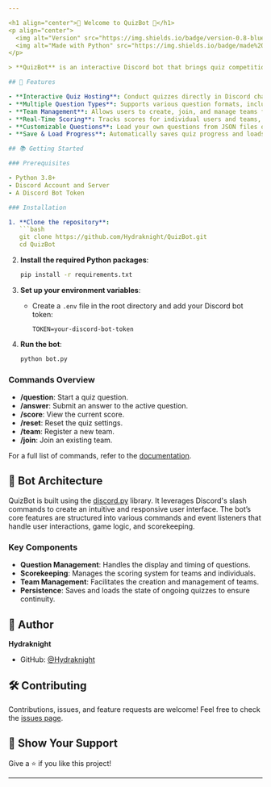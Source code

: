 ```yaml
---

<h1 align="center">🎉 Welcome to QuizBot 🎉</h1>
<p align="center">
  <img alt="Version" src="https://img.shields.io/badge/version-0.8-blue.svg?cacheSeconds=2592000" />
  <img alt="Made with Python" src="https://img.shields.io/badge/made%20with-python-blue.svg" />
</p>

> **QuizBot** is an interactive Discord bot that brings quiz competitions to life with ease. Using simple slash commands, QuizBot can host various quiz formats, track scores, and provide a fun, engaging experience for users. The bot reads questions from a JSON file, supports multiple question types, and keeps track of user and team scores in real-time.

## 🌟 Features

- **Interactive Quiz Hosting**: Conduct quizzes directly in Discord channels using slash commands.
- **Multiple Question Types**: Supports various question formats, including multiple-choice, guess-the-answer, and more.
- **Team Management**: Allows users to create, join, and manage teams for a competitive quiz experience.
- **Real-Time Scoring**: Tracks scores for individual users and teams, displaying leaderboards and progress updates.
- **Customizable Questions**: Load your own questions from JSON files or create new ones on the fly.
- **Save & Load Progress**: Automatically saves quiz progress and loads it when the bot restarts.

## 📚 Getting Started

### Prerequisites

- Python 3.8+
- Discord Account and Server
- A Discord Bot Token

### Installation

1. **Clone the repository**:
   ```bash
   git clone https://github.com/Hydraknight/QuizBot.git
   cd QuizBot
   ```

2. **Install the required Python packages**:
   ```bash
   pip install -r requirements.txt
   ```

3. **Set up your environment variables**:
   - Create a `.env` file in the root directory and add your Discord bot token:
     ```
     TOKEN=your-discord-bot-token
     ```

4. **Run the bot**:
   ```bash
   python bot.py
   ```

### Commands Overview

- **/question**: Start a quiz question.
- **/answer**: Submit an answer to the active question.
- **/score**: View the current score.
- **/reset**: Reset the quiz settings.
- **/team**: Register a new team.
- **/join**: Join an existing team.

For a full list of commands, refer to the [documentation](#).

## 🤖 Bot Architecture

QuizBot is built using the [discord.py](https://discordpy.readthedocs.io/) library. It leverages Discord's slash commands to create an intuitive and responsive user interface. The bot’s core features are structured into various commands and event listeners that handle user interactions, game logic, and scorekeeping.

### Key Components

- **Question Management**: Handles the display and timing of questions.
- **Scorekeeping**: Manages the scoring system for teams and individuals.
- **Team Management**: Facilitates the creation and management of teams.
- **Persistence**: Saves and loads the state of ongoing quizzes to ensure continuity.

## 👤 Author

**Hydraknight**

- GitHub: [@Hydraknight](https://github.com/Hydraknight)

## 🛠 Contributing

Contributions, issues, and feature requests are welcome! Feel free to check the [issues page](https://github.com/Hydraknight/QuizBot/issues).

## 🙌 Show Your Support

Give a ⭐️ if you like this project!

---
```

